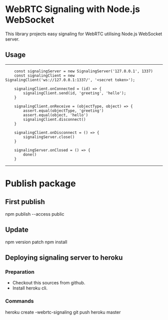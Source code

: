 # WebRTC Signaling with Node.js WebSocket

This library projects easy signaling for WebRTC utilising Node.js WebSocket server.

## Usage

---
        const signalingServer = new SignalingServer('127.0.0.1', 1337)
        const signalingClient = new SignalingClient('ws://127.0.0.1:1337/', '<secret token>');

        signalingClient.onConnected = (id) => {
            signalingClient.send(id, 'greeting', 'hello');
        }

        signalingClient.onReceive = (objectType, object) => {
            assert.equal(objectType, 'greeting')
            assert.equal(object, 'hello')
            signalingClient.disconnect()
        }

        signalingClient.onDisconnect = () => {
            signalingServer.close()
        }

        signalingServer.onClosed = () => {
            done()
        }
---

# Publish package

## First publish

npm publish --access public

## Update

npm version patch
npm install

## Deploying signaling server to heroku

### Preparation 

* Checkout this sources from github.
* Install heroku cli.

### Commands

heroku create <your-heroku-account>-webrtc-signaling
git push heroku master